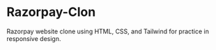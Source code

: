 # Razorpay-Clon
Razorpay website clone using HTML, CSS, and Tailwind for practice in responsive design.
